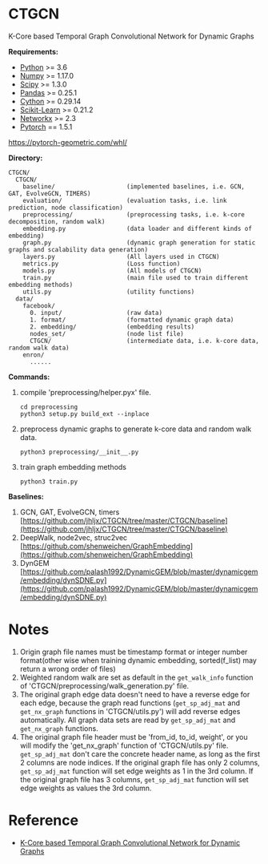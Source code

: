 # CTGCN
K-Core based Temporal Graph Convolutional Network for Dynamic Graphs

**Requirements:**
- [Python](https://www.python.org/downloads/) >= 3.6
- [Numpy](https://github.com/numpy/numpy) >= 1.17.0
- [Scipy](https://github.com/scipy/scipy) >= 1.3.0
- [Pandas](https://github.com/pandas-dev/pandas) >= 0.25.1
- [Cython](https://github.com/cython/cython) >= 0.29.14
- [Scikit-Learn](https://github.com/scikit-learn/scikit-learn) >= 0.21.2
- [Networkx](https://github.com/networkx/networkx) >= 2.3
- [Pytorch](https://github.com/pytorch/pytorch) == 1.5.1


https://pytorch-geometric.com/whl/

**Directory:**
    
    CTGCN/  
      CTGCN/  
        baseline/                    (implemented baselines, i.e. GCN, GAT, EvolveGCN, TIMERS)  
        evaluation/                  (evaluation tasks, i.e. link prediction, node classification)  
        preprocessing/               (preprocessing tasks, i.e. k-core decomposition, random walk)  
        embedding.py                 (data loader and different kinds of embedding)  
        graph.py                     (dynamic graph generation for static graphs and scalability data generation)  
        layers.py                    (All layers used in CTGCN)  
        metrics.py                   (Loss function)  
        models.py                    (All models of CTGCN)  
        train.py                     (main file used to train different embedding methods)  
        utils.py                     (utility functions)  
      data/  
        facebook/  
          0. input/                  (raw data)  
          1. format/                 (formatted dynamic graph data)  
          2. embedding/              (embedding results)  
          nodes_set/                 (node list file)  
          CTGCN/                     (intermediate data, i.e. k-core data, random walk data)  
        enron/
          ......

**Commands:**
1. compile 'preprocessing/helper.pyx' file.

       cd preprocessing  
       python3 setup.py build_ext --inplace  

2. preprocess dynamic graphs to generate k-core data and random walk data.

       python3 preprocessing/__init__.py

3. train graph embedding methods

       python3 train.py

**Baselines:**
1. GCN, GAT, EvolveGCN, timers  
[https://github.com/jhljx/CTGCN/tree/master/CTGCN/baseline](https://github.com/jhljx/CTGCN/tree/master/CTGCN/baseline)
2. DeepWalk, node2vec, struc2vec   
[https://github.com/shenweichen/GraphEmbedding](https://github.com/shenweichen/GraphEmbedding)
3. DynGEM   
[https://github.com/palash1992/DynamicGEM/blob/master/dynamicgem/embedding/dynSDNE.py](https://github.com/palash1992/DynamicGEM/blob/master/dynamicgem/embedding/dynSDNE.py) 

# Notes
1. Origin graph file names must be timestamp format or integer number format(other wise when training dynamic embedding, sorted(f_list) may return a wrong order of files)
2. Weighted random walk are set as default in the `get_walk_info` function of 'CTGCN/preprocessing/walk_generation.py' file.
3. The original graph edge data doesn't need to have a reverse edge for each edge, because the graph read functions (`get_sp_adj_mat` and `get_nx_graph` functions in 'CTGCN/utils.py') will add reverse edges automatically. All graph data sets are read by `get_sp_adj_mat` and `get_nx_graph` functions.
4. The original graph file header must be 'from_id, to_id, weight', or you will modify the 'get_nx_graph' function of 'CTGCN/utils.py' file. `get_sp_adj_mat` don't care the concrete header name, as long as the first 2 columns are node indices. If the original graph file has only 2 columns,  `get_sp_adj_mat` function will set edge weights as 1 in the 3rd column. If the original graph file has 3 columns, `get_sp_adj_mat` function will set edge weights as values the 3rd column.

# Reference
- [K-Core based Temporal Graph Convolutional Network for Dynamic Graphs](https://arxiv.org/abs/2003.09902)
